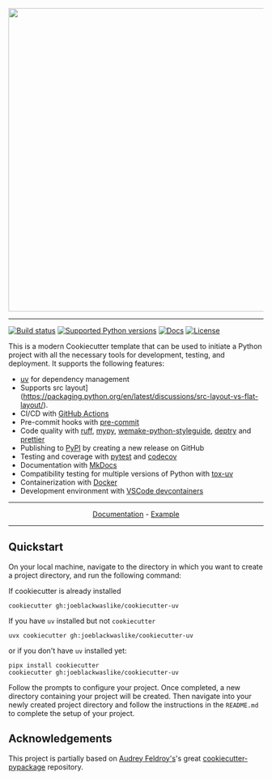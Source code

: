 <p align="center">
  <img width="600" src="https://raw.githubusercontent.com/joeblackwaslike/cookiecutter-uv/main/docs/static/cookiecutter.svg">
</p style = "margin-bottom: 2rem;">

---

[![Build status](https://img.shields.io/github/actions/workflow/status/joeblackwaslike/cookiecutter-uv/main.yml?branch=main)](https://github.com/joeblackwaslike/cookiecutter-uv/actions/workflows/main.yml?query=branch%3Amain)
[![Supported Python versions](https://img.shields.io/badge/python-3.9_%7C_3.10_%7C_3.11_%7C_3.12_%7C_3.13-blue?labelColor=grey&color=blue)](https://github.com/joeblackwaslike/cookiecutter-uv/blob/main/pyproject.toml)
[![Docs](https://img.shields.io/badge/docs-gh--pages-blue)](https://joeblackwaslike.github.io/cookiecutter-uv/)
[![License](https://img.shields.io/github/license/joeblackwaslike/cookiecutter-uv)](https://img.shields.io/github/license/joeblackwaslike/cookiecutter-uv)

This is a modern Cookiecutter template that can be used to initiate a Python project with all the necessary tools for development, testing, and deployment. It supports the following features:

- [uv](https://docs.astral.sh/uv/) for dependency management
- Supports src layout](https://packaging.python.org/en/latest/discussions/src-layout-vs-flat-layout/).
- CI/CD with [GitHub Actions](https://github.com/features/actions)
- Pre-commit hooks with [pre-commit](https://pre-commit.com/)
- Code quality with [ruff](https://github.com/charliermarsh/ruff), [mypy](https://mypy.readthedocs.io/en/stable/), [wemake-python-styleguide](https://wemake-python-styleguide.readthedocs.io/en/latest/pages/usage/setup.html), [deptry](https://github.com/fpgmaas/deptry/) and [prettier](https://prettier.io/)
- Publishing to [PyPI](https://pypi.org) by creating a new release on GitHub
- Testing and coverage with [pytest](https://docs.pytest.org/en/7.1.x/) and [codecov](https://about.codecov.io/)
- Documentation with [MkDocs](https://www.mkdocs.org/)
- Compatibility testing for multiple versions of Python with [tox-uv](https://github.com/tox-dev/tox-uv)
- Containerization with [Docker](https://www.docker.com/)
- Development environment with [VSCode devcontainers](https://code.visualstudio.com/docs/devcontainers/containers)

---

<p align="center">
  <a href="https://joeblackwaslike.github.io/cookiecutter-uv/">Documentation</a> - <a href="https://github.com/joeblackwaslike/cookiecutter-uv-example">Example</a>
</p>

---

## Quickstart

On your local machine, navigate to the directory in which you want to
create a project directory, and run the following command:

If cookiecutter is already installed
```shell
cookiecutter gh:joeblackwaslike/cookiecutter-uv
```

If you have `uv` installed but not `cookiecutter`
```shell
uvx cookiecutter gh:joeblackwaslike/cookiecutter-uv
```

or if you don't have `uv` installed yet:

```shell
pipx install cookiecutter
cookiecutter gh:joeblackwaslike/cookiecutter-uv
```

Follow the prompts to configure your project. Once completed, a new directory containing your project will be created. Then navigate into your newly created project directory and follow the instructions in the `README.md` to complete the setup of your project.

## Acknowledgements

This project is partially based on [Audrey
Feldroy\'s](https://github.com/audreyfeldroy)\'s great
[cookiecutter-pypackage](https://github.com/audreyfeldroy/cookiecutter-pypackage)
repository.
